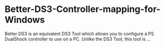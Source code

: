 # Better-DS3-Controller-mapping-for-Windows
Better DS3 is an equivalent DS3 Tool which allows you to configure a PS DualShock controller to use on a PC. Unlike the DS3 Tool, this tool is ...
